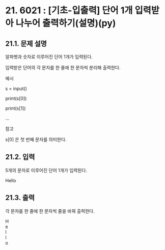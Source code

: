 # 21. 6021 : [기초-입출력] 단어 1개 입력받아 나누어 출력하기(설명)(py)
## 21.1. 문제 설명

알파벳과 숫자로 이루어진 단어 1개가 입력된다.

입력받은 단어의 각 문자를 한 줄에 한 문자씩 분리해 출력한다.

예시

s = input()

print(s[0])

print(s[1])

...

참고

s[0] 은 첫 번째 문자를 의미한다.

## 21.2. 입력
5개의 문자로 이루어진 단어 1개가 입력된다.

Hello

## 21.3. 출력
각 문자를 한 줄에 한 문자씩 줄을 바꿔 출력한다.

H<br>
e<br>
l<br>
l<br>
o
